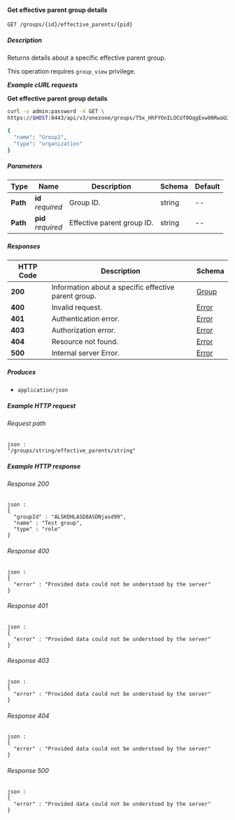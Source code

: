 
<a name="get_effective_parent_group"></a>
#### Get effective parent group details
```
GET /groups/{id}/effective_parents/{pid}
```


##### Description
Returns details about a specific effective parent group.

This operation requires `group_view` privilege.

***Example cURL requests***

**Get effective parent group details**
```bash
curl -u admin:password -X GET \
https://$HOST:8443/api/v3/onezone/groups/T5x_HhFYOnILOCUf9OqgExw00RwaU2MXT5122oWk_sM/effective_parents/9OqgExw00RwaU2MXT51

{
  "name": "Group1",
  "type": "organization"
}
```


##### Parameters

|Type|Name|Description|Schema|Default|
|---|---|---|---|---|
|**Path**|**id**  <br>*required*|Group ID.|string|--|
|**Path**|**pid**  <br>*required*|Effective parent group ID.|string|--|


##### Responses

|HTTP Code|Description|Schema|
|---|---|---|
|**200**|Information about a specific effective parent group.|[Group](../definitions/Group.md#group)|
|**400**|Invalid request.|[Error](../definitions/Error.md#error)|
|**401**|Authentication error.|[Error](../definitions/Error.md#error)|
|**403**|Authorization error.|[Error](../definitions/Error.md#error)|
|**404**|Resource not found.|[Error](../definitions/Error.md#error)|
|**500**|Internal server Error.|[Error](../definitions/Error.md#error)|


##### Produces

* `application/json`


##### Example HTTP request

###### Request path
```
json :
"/groups/string/effective_parents/string"
```


##### Example HTTP response

###### Response 200
```
json :
{
  "groupId" : "ALSKDHLASD8ASDNjasd99",
  "name" : "Test group",
  "type" : "role"
}
```


###### Response 400
```
json :
{
  "error" : "Provided data could not be understood by the server"
}
```


###### Response 401
```
json :
{
  "error" : "Provided data could not be understood by the server"
}
```


###### Response 403
```
json :
{
  "error" : "Provided data could not be understood by the server"
}
```


###### Response 404
```
json :
{
  "error" : "Provided data could not be understood by the server"
}
```


###### Response 500
```
json :
{
  "error" : "Provided data could not be understood by the server"
}
```



